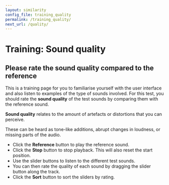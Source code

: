 ```yaml
---
layout: similarity
config_file: training_quality
permalink: /training_quality/
next_url: /quality/
---
```


# Training: Sound quality

## Please rate the sound quality compared to the reference

This is a training page for you to familiarise yourself with the user interface
and also listen to examples of the type of sounds involved. For this test, you
should rate the **sound quality** of the test sounds by comparing them with the reference
sound.

**Sound quality** relates to the amount of artefacts or distortions that you can
perceive.

These can be heard as tone-like additions, abrupt changes in loudness, or
missing parts of the audio.

- Click the **Reference** button to play the reference sound.
- Click the **Stop** button to stop playback. This will also reset the start position.
- Use the slider buttons to listen to the different test sounds. 
- You can then rate the quality of each sound by dragging the slider button along the track.
- Click the **Sort** button to sort the sliders by rating.
